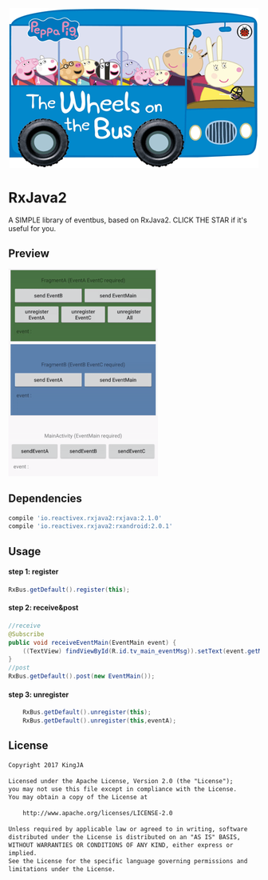 <div align="center"><img src="res/rxbus.png"/></div>

# RxJava2

A SIMPLE library of eventbus, based on RxJava2. CLICK THE STAR if it's useful for you.

## Preview
![](res/rxbus2.gif)

## Dependencies

```groovy
compile 'io.reactivex.rxjava2:rxjava:2.1.0'
compile 'io.reactivex.rxjava2:rxandroid:2.0.1'
```

## Usage
#### step 1: register
```java
RxBus.getDefault().register(this);
```

#### step 2: receive&post
```java
//receive
@Subscribe
public void receiveEventMain(EventMain event) {
    ((TextView) findViewById(R.id.tv_main_eventMsg)).setText(event.getMsg());
}
//post
RxBus.getDefault().post(new EventMain());
```
#### step 3: unregister
```java
    RxBus.getDefault().unregister(this);
    RxBus.getDefault().unregister(this,eventA);
```
## License

    Copyright 2017 KingJA

    Licensed under the Apache License, Version 2.0 (the "License");
    you may not use this file except in compliance with the License.
    You may obtain a copy of the License at

        http://www.apache.org/licenses/LICENSE-2.0

    Unless required by applicable law or agreed to in writing, software
    distributed under the License is distributed on an "AS IS" BASIS,
    WITHOUT WARRANTIES OR CONDITIONS OF ANY KIND, either express or implied.
    See the License for the specific language governing permissions and
    limitations under the License.
